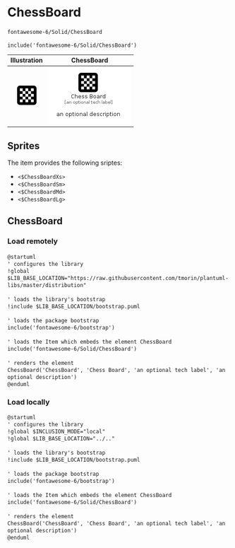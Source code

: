 # ChessBoard


```text
fontawesome-6/Solid/ChessBoard
```

```text
include('fontawesome-6/Solid/ChessBoard')
```



| Illustration | ChessBoard |
| :---: | :---: |
| ![illustration for Illustration](../../fontawesome-6/Solid/ChessBoard.png) | ![illustration for ChessBoard](../../fontawesome-6/Solid/ChessBoard.Local.png) |



## Sprites
The item provides the following sriptes:

- `<$ChessBoardXs>`
- `<$ChessBoardSm>`
- `<$ChessBoardMd>`
- `<$ChessBoardLg>`





## ChessBoard

### Load remotely
```plantuml
@startuml
' configures the library
!global $LIB_BASE_LOCATION="https://raw.githubusercontent.com/tmorin/plantuml-libs/master/distribution"

' loads the library's bootstrap
!include $LIB_BASE_LOCATION/bootstrap.puml

' loads the package bootstrap
include('fontawesome-6/bootstrap')

' loads the Item which embeds the element ChessBoard
include('fontawesome-6/Solid/ChessBoard')

' renders the element
ChessBoard('ChessBoard', 'Chess Board', 'an optional tech label', 'an optional description')
@enduml
```

### Load locally
```plantuml
@startuml
' configures the library
!global $INCLUSION_MODE="local"
!global $LIB_BASE_LOCATION="../.."

' loads the library's bootstrap
!include $LIB_BASE_LOCATION/bootstrap.puml

' loads the package bootstrap
include('fontawesome-6/bootstrap')

' loads the Item which embeds the element ChessBoard
include('fontawesome-6/Solid/ChessBoard')

' renders the element
ChessBoard('ChessBoard', 'Chess Board', 'an optional tech label', 'an optional description')
@enduml
```

